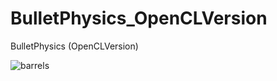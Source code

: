 # BulletPhysics_OpenCLVersion
BulletPhysics (OpenCLVersion)

![barrels](https://user-images.githubusercontent.com/9680136/219827874-ecaabdff-f2c1-4404-b373-fae63b3433cc.png)
